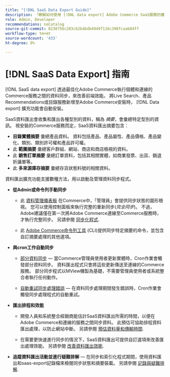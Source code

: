 ```yaml
---
title: "[!DNL SaaS Data Export Guide]"
description: 「瞭解如何使用 [!DNL data export] Adobe Commerce SaaS服務的擴充功能，可在Adobe Commerce與連線的Commerce服務之間同步資料。」
role: Admin, Developer
recommendations: noCatalog
source-git-commit: 8230756c203cb2b4bdb4949f116c398fcaab84ff
workflow-type: tm+mt
source-wordcount: '433'
ht-degree: 0%

---
```


# [!DNL SaaS Data Export] 指南

[!DNL SaaS data export] 透過最佳化Adobe Commerce執行個體和連線的Commerce服務之間的資料同步，來改善前端效能。 將Live Search、產品Recommendations或目錄服務新增至Adobe Commerce安裝時， [!DNL Data export] 擴充功能會自動安裝。

SaaS資料匯出會收集和匯出各種型別的資料，稱為 _摘要_，會彙總特定型別的資訊。 視安裝的Commerce服務而定，SaaS資料匯出摘要包含：

- **目錄實體摘要** 彙總產品資料。 資料包括產品、產品屬性、產品價格、產品變化、類別、類別許可權和產品許可權。
- 此 **範圍摘要** 彙總客戶群組、網站、商店和商店檢視的資料。
- 此 **銷售訂單摘要** 彙總訂單資料，包括其相關實體，如商業發票、出貨、銷退折讓單等。
- 此 **多來源庫存摘要** 彙總存貨狀態料號的相關資料。

資料匯出擴充功能支援數種方法，用以啟動及管理資料同步程式。

- **從Admin或命令列手動同步**

   - 此 [資料管理儀表板](https://experienceleague.adobe.com/en/docs/commerce-admin/systems/data-transfer/data-dashboard) 在Commerce中，「管理員」會提供同步狀態的圖形檢視。 您可以使用控制面板來執行完整的重新同步(_完全同步_)。 不過，Adobe建議僅在第一次將Adobe Commerce連線至Commerce服務時，才執行完整同步。 另請參閱 [同步化程式](data-synchronization.md).

   - 此 [Adobe Commerce命令列工具](https://experienceleague.adobe.com/en/docs/commerce-operations/configuration-guide/cli/config-cli) (CLI)提供同步特定摘要的命令，並包含自訂摘要處理的其他選項。

- **與cron工作自動同步**

   - [部分資料同步](data-synchronization.md#partial-synchronization-with-cron-jobs) — 當Commerce管理員使用者更新實體時，Cron作業會觸發部分資料同步。 資料匯出程式只會將這些更新傳送至連線的Commerce服務。 部分同步程式以MView機製為基礎，不需要管理員使用者或系統整合者執行任何動作。

   - [自動重試同步處理錯誤](data-synchronization.md#failed-items-sync-for-error-recovery) — 在資料同步處理期間發生錯誤時，Cron作業會觸發同步處理程式的自動重試。

- **匯出排程和效能**

   - 開發人員和系統整合經銷商能估計SaaS資料匯出所需的時間，以便在Adobe Commerce和連線的服務之間同步資料。 此預估可協助排程資料匯出處理，以防止網站中斷。 另請參閱 [預估資料量和傳輸時間](estimate-data-volume-sync-time.md).

   - 在需要更快速進行同步的情況下，SaaS資料匯出可提供自訂選項來改善匯出處理效能。 另請參閱 [改善資料匯出效能](customize-export-processing.md).

- **追蹤資料匯出活動並進行疑難排解** — 在同步和索引化程式期間，使用資料匯出和saas-export記錄檔來檢閱同步狀態和摘要裝載。 另請參閱 [記錄與疑難排解](troubleshooting-logging.md).



